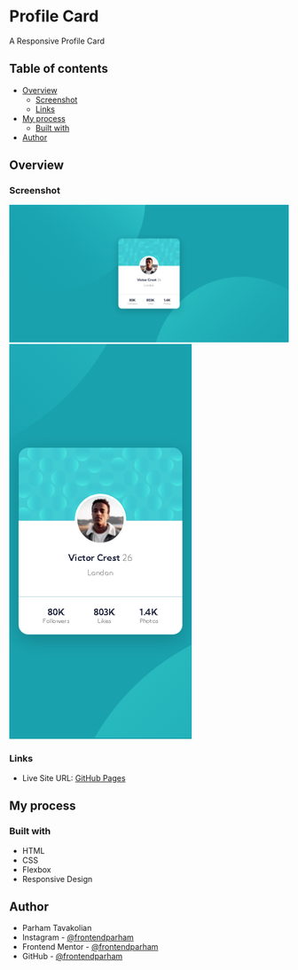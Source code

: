 # Profile Card
A Responsive Profile Card

## Table of contents

- [Overview](#overview)
  - [Screenshot](#screenshot)
  - [Links](#links)
- [My process](#my-process)
  - [Built with](#built-with)
- [Author](#author)

## Overview

### Screenshot

![](./screenshot-desktop.png)
![](./screenshot-mobile.png)

### Links

- Live Site URL: [GitHub Pages](https://frontendparham.github.io/Stats-Preview-Card/)

## My process

### Built with

- HTML
- CSS
- Flexbox
- Responsive Design

## Author

- Parham Tavakolian
- Instagram - [@frontendparham](https://www.instagram.com/frontendparham)
- Frontend Mentor - [@frontendparham](https://www.frontendmentor.io/profile/frontendparham)
- GitHub - [@frontendparham](https://www.github.com/frontendparham)
